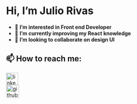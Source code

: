 # Hi, I’m Julio Rivas
- 👀 **I’m interested in Front end Developer**
- 🌱 **I’m currently improving my React knowledge**
- 💞️ **I’m looking to collaborate on design UI**


## 📫 How to reach me:

<a href="https://www.linkedin.com/in/julio-rivas-frontend" target="_blank">
  <img width="33" height="33" title="linkedin julio rivas" src="https://raw.githubusercontent.com/rahuldkjain/github-profile-readme-generator/master/src/images/icons/Social/linked-in-alt.svg"/></a>
  <br>
<a href="https://github.com/Juliorivasz" target="_blank">
  <img width="35" heigth="35" title="github julio rivas" src="https://assets.ifttt.com/images/channels/2107379463/icons/monochrome_large.png"/>
 </a>


<!---
Juliorivasz/Juliorivasz is a ✨ special ✨ repository because its `README.md` (this file) appears on your GitHub profile.
You can click the Preview link to take a look at your changes.
--->
